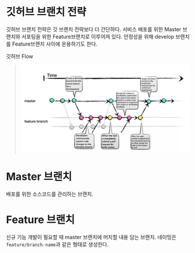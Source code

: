 # 깃허브 브랜치 전략
깃허브 브랜치 전략은 깃 브랜치 전략보다 더 간단하다. 서비스 배포를 위한 Master 브랜치와 서포팅을 위한 Feature브랜치로 이루어져 있다. 안정성을 위해 develop 브랜치를 Feature브랜치 사이에 운용하기도 한다.

깃허브 Flow
> ![Github-Flow](./깃허브브랜치전략.png)

# Master 브랜치
배포를 위한 소스코드를 관리하는 브랜치.

# Feature 브랜치
신규 기능 개발이 필요할 때 master 브랜치에 머지할 내용 담는 브랜치. 
네이밍은 `feature/branch-name`과 같은 형태로 생성한다.
